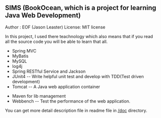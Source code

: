 ## SIMS (BookOcean, which is a project for learning Java Web Development)

Author :   EOF (Jason Leaster)
License:   MIT license


In this project, I used there teachnology which also means that if you read 
all the source code you will be able to learn that all.

* Spring MVC 
* MyBatis 
* MySQL 
* log4j
* Spring RESTful Service and Jackson
* JUnit4 -- Write helpful unit test and develop with TDD(Test driven development)
* Tomcat -- A Java web application container
<!-- * ActiveMQ -- Message Queue for email deliver -->
* Maven for lib management
* Webbench -- Test the performance of the web application.


You can get more detail description file in readme file in [/doc](./doc) directory.